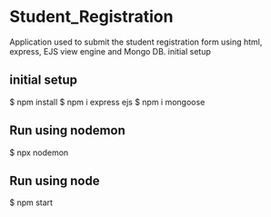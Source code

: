 # Student_Registration


Application used to submit the student registration form using html, express, EJS view engine and Mongo DB.
initial setup

## initial setup

$ npm install 
$ npm i express ejs
$ npm i mongoose

## Run using nodemon

$ npx nodemon

## Run using node

$ npm start

